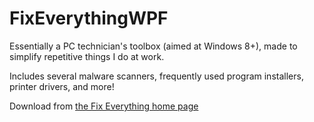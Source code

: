 FixEverythingWPF
================

Essentially a PC technician's toolbox (aimed at Windows 8+), made to simplify repetitive things I do at work.

Includes several malware scanners, frequently used program installers, printer drivers, and more!

Download from [the Fix Everything home page](http://www.jtmiles.xyz/fixeverything)
